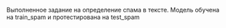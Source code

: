 Выполненное задание на определение спама в тексте.
Модель обучена на train_spam и протестирована на test_spam
